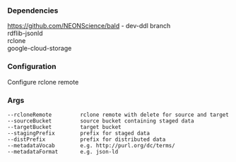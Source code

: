 ### Dependencies
https://github.com/NEONScience/bald - dev-ddl branch  
rdflib-jsonld  
rclone  
google-cloud-storage

### Configuration
Configure rclone remote  

### Args
```
--rcloneRemote         rclone remote with delete for source and target
--sourceBucket         source bucket containing staged data  
--targetBucket         target bucket
--stagingPrefix        prefix for staged data  
--distPrefix           prefix for distributed data  
--metadataVocab        e.g. http://purl.org/dc/terms/  
--metadataFormat       e.g. json-ld  
```
